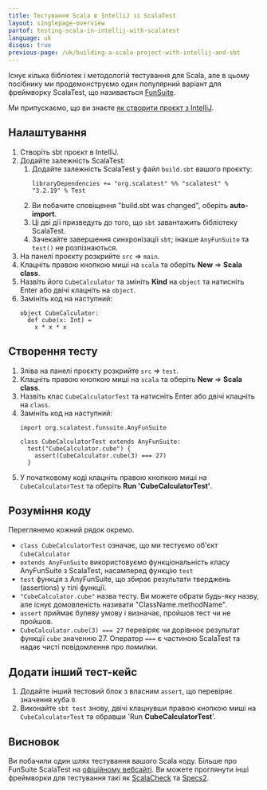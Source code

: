 ```yaml
---
title: Тестування Scala в IntelliJ зі ScalaTest
layout: singlepage-overview
partof: testing-scala-in-intellij-with-scalatest
language: uk
disqus: true
previous-page: /uk/building-a-scala-project-with-intellij-and-sbt
---
```


Існує кілька бібліотек і методологій тестування для Scala,
але в цьому посібнику ми продемонструємо один популярний варіант для фреймворку ScalaTest,
що називається [FunSuite](https://www.scalatest.org/getting_started_with_fun_suite).

Ми припускаємо, що ви знаєте [як створити проєкт з IntelliJ](building-a-scala-project-with-intellij-and-sbt.html).

## Налаштування
1. Створіть sbt проєкт в IntelliJ.
1. Додайте залежність ScalaTest:
    1. Додайте залежність ScalaTest у файл `build.sbt` вашого проєкту:
        ```
        libraryDependencies += "org.scalatest" %% "scalatest" % "3.2.19" % Test
        ```
    1. Ви побачите сповіщення "build.sbt was changed", оберіть **auto-import**.
    1. Ці дві дії призведуть до того, що `sbt` завантажить бібліотеку ScalaTest.
    1. Зачекайте завершення синхронізації `sbt`; інакше `AnyFunSuite` та `test()` не розпізнаються.
1. На панелі проєкту розкрийте `src` => `main`.
1. Клацніть правою кнопкою миші на `scala` та оберіть **New** => **Scala class**.
1. Назвіть його `CubeCalculator` та змініть **Kind** на `object` та натисніть Enter або двічі клацніть на `object`.
1. Замініть код на наступний:
    ```
    object CubeCalculator:
      def cube(x: Int) =
        x * x * x
    ```

## Створення тесту
1. Зліва на панелі проєкту розкрийте `src` => `test`.
1. Клацніть правою кнопкою миші на `scala` та оберіть **New** => **Scala class**.
1. Назвіть клас `CubeCalculatorTest` та натисніть Enter або двічі клацніть на `class`.
1. Замініть код на наступний:
    ```
    import org.scalatest.funsuite.AnyFunSuite
    
    class CubeCalculatorTest extends AnyFunSuite:
      test("CubeCalculator.cube") {
        assert(CubeCalculator.cube(3) === 27)
      }
    ```
1. У початковому коді клацніть правою кнопкою миші на `CubeCalculatorTest` та оберіть **Run 'CubeCalculatorTest'**.

## Розуміння коду

Переглянемо кожний рядок окремо.

* `class CubeCalculatorTest` означає, що ми тестуємо об'єкт `CubeCalculator`
* `extends AnyFunSuite` використовуємо функціональність класу AnyFunSuite з ScalaTest, насамперед функцію `test`
* `test` функція з AnyFunSuite, що збирає результати тверджень (assertions) у тілі функції.
* `"CubeCalculator.cube"` назва тесту. Ви можете обрати будь-яку назву, але існує домовленість називати "ClassName.methodName".
* `assert` приймає булеву умову і визначає, пройшов тест чи не пройшов.
* `CubeCalculator.cube(3) === 27` перевіряє чи дорівнює результат функції `cube` значенню 27. 
   Оператор `===` є частиною ScalaTest та надає чисті повідомлення про помилки.

## Додати інший тест-кейс
1. Додайте інший тестовий блок з власним `assert`, що перевіряє значення куба `0`.
1. Виконайте `sbt test` знову, двічі клацнувши правою кнопкою миші на `CubeCalculatorTest` та обравши 'Run **CubeCalculatorTest**'.

## Висновок
Ви побачили один шлях тестування вашого Scala коду. Більше про
FunSuite ScalaTest на [офіційному вебсайті](https://www.scalatest.org/getting_started_with_fun_suite).
Ви можете проглянути інші фреймворки для тестування такі як [ScalaCheck](https://www.scalacheck.org/) та [Specs2](https://etorreborre.github.io/specs2/).
